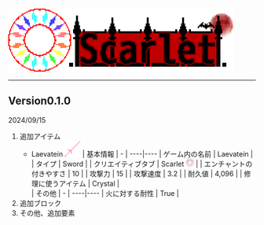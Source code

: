 ![Scarlet Logo](/IMG/Scarlet%20Logo.png)
___  
## Version0.1.0
2024/09/15
1. 追加アイテム  
    - Laevatein <img src="/IMG/laevatein-1.0.2.png" height="32px">
| 基本情報 | - |
----|----
| ゲーム内の名前 | Laevatein |
| タイプ | Sword |
| クリエイティブタブ | Scarlet <img src="/IMG/Scarlet%20MOD.png" height="16px"> |
| エンチャントの付きやすさ | 10 |
| 攻撃力 | 15 |
| 攻撃速度 | 3.2 |
| 耐久値 | 4,096 |
| 修理に使うアイテム | Crystal |  
| その他 | - |
----|----
| 火に対する耐性 | True |  
2. 追加ブロック  
3. その他、追加要素  
